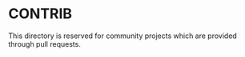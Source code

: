 # CONTRIB

This directory is reserved for community projects which are provided through pull requests.

